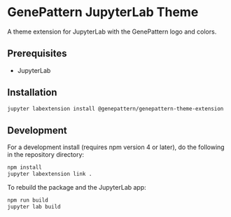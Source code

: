 # GenePattern JupyterLab Theme

A theme extension for JupyterLab with the GenePattern logo and colors.

## Prerequisites

* JupyterLab

## Installation

```bash
jupyter labextension install @genepattern/genepattern-theme-extension
```

## Development

For a development install (requires npm version 4 or later), do the following in the repository directory:

```bash
npm install
jupyter labextension link .
```

To rebuild the package and the JupyterLab app:

```bash
npm run build
jupyter lab build
```
